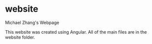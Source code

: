 # website
Michael Zhang's Webpage

This website was created using Angular. All of the main files are in the website folder.
